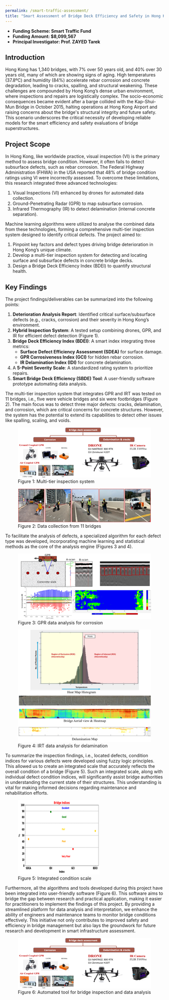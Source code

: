 ```yaml
---
permalink: /smart-traffic-assessment/
title: "Smart Assessment of Bridge Deck Efficiency and Safety in Hong Kong"
---
```


- **Funding Scheme: Smart Traffic Fund** 
- **Funding Amount: $8,099,567** 
- **Principal Investigator: Prof. ZAYED Tarek** 

## Introduction 
Hong Kong has 1,340 bridges, with 7% over 50 years old, and 40% over 30 years old, many of which are showing signs of aging. High temperatures (37.8ºC) and humidity (84%) accelerate rebar corrosion and concrete degradation, leading to cracks, spalling, and structural weakening. These challenges are compounded by Hong Kong’s dense urban environment, where inspections and repairs are logistically complex.  The socio-economic consequences became evident after a barge collided with the Kap-Shui-Mun Bridge in October 2015, halting operations at Hong Kong Airport and raising concerns about the bridge's structural integrity and future safety. This scenario underscores the critical necessity of developing reliable models for the smart efficiency and safety evaluations of bridge superstructures. 

## Project Scope 
In Hong Kong, like worldwide practice, visual inspection (VI) is the primary method to assess bridge condition. However, it often fails to detect subsurface defects, such as rebar corrosion. The Federal Highway Administration (FHWA) in the USA reported that 48% of bridge condition ratings using VI were incorrectly assessed. To overcome these limitations, this research integrated three advanced technologies: 
1. Visual Inspections (VI) enhanced by drones for automated data collection.
2. Ground-Penetrating Radar (GPR) to map subsurface corrosion.
3. Infrared Thermography (IR) to detect delamination (internal concrete separation).

Machine learning algorithms were utilized to analyse the combined data from these technologies, forming a comprehensive multi-tier inspection system designed to identify critical defects. The project aimed to: 
1. Pinpoint key factors and defect types driving bridge deterioration in Hong Kong’s unique climate.
2. Develop a multi-tier inspection system for detecting and locating surface and subsurface defects in concrete bridge decks.
3. Design a Bridge Deck Efficiency Index (BDEI) to quantify structural health. 

## Key Findings 
The project findings/deliverables can be summarized into the following points: 
1. **Deterioration Analysis Report**: Identified critical surface/subsurface defects (e.g., cracks, corrosion) and their severity in Hong Kong’s environment.
2. **Hybrid Inspection System**: A tested setup combining drones, GPR, and IR for efficient defect detection (Figure 1).
3. **Bridge Deck Efficiency Index (BDEI)**: A smart index integrating three metrics:
   - **Surface Defect Efficiency Assessment (SDEA)** for surface damage.
   - **GPR Corrosiveness Index (GCI)** for hidden rebar corrosion.
   - **IR Delamination Index (IDI)** for concrete delamination.
4. A **5-Point Severity Scale**: A standardized rating system to prioritize repairs.
5. **Smart Bridge Deck Efficiency (SBDE) Tool**: A user-friendly software prototype automating data analysis.

The multi-tier inspection system that integrates GPR and IRT was tested on 11 bridges, i.e., five were vehicle bridges and six were footbridges (Figure 2). The main focus was to detect three major defects: cracks, delamination, and corrosion, which are critical concerns for concrete structures. However, the system has the potential to extend its capabilities to detect other issues like spalling, scaling, and voids. 

<figure>
  <img src="../assets/images/multiTierInsp.png" alt="Figure 1: Multi-tier inspection system">
  <figcaption>Figure 1: Multi-tier inspection system</figcaption>
</figure>

<figure>
  <img src="../assets/images/DataCollection.png" alt="Figure 2: Data collection from 11 bridges">
  <figcaption>Figure 2: Data collection from 11 bridges</figcaption>
</figure>

To facilitate the analysis of defects, a specialized algorithm for each defect type was developed, incorporating machine learning and statistical methods as the core of the analysis engine (Figures 3 and 4). 

<figure>
  <img src="../assets/images/GPR.png" alt="Figure 3: GPR data analysis for corrosion">
  <figcaption>Figure 3: GPR data analysis for corrosion</figcaption>
</figure>

<figure>
  <img src="../assets/images/IRT_data.png" alt="Figure 4: IRT data analysis for delamination">
  <figcaption>Figure 4: IRT data analysis for delamination</figcaption>
</figure>

To summarize the inspection findings, i.e., located defects, condition indices for various defects were developed using fuzzy logic principles. This allowed us to create an integrated scale that accurately reflects the overall condition of a bridge (Figure 5). Such an integrated scale, along with individual defect condition indices, will significantly assist bridge authorities in understanding the current state of their structures. This understanding is vital for making informed decisions regarding maintenance and rehabilitation efforts. 


<figure>
  <img src="../assets/images/IntAss.png" alt="Figure 5: Integrated condition scale">
  <figcaption>Figure 5: Integrated condition scale</figcaption>
</figure>

Furthermore, all the algorithms and tools developed during this project have been integrated into user-friendly software (Figure 6). This software aims to bridge the gap between research and practical application, making it easier for practitioners to implement the findings of this project. By providing a streamlined platform for data analysis and interpretation, we enhance the ability of engineers and maintenance teams to monitor bridge conditions effectively. This initiative not only contributes to improved safety and efficiency in bridge management but also lays the groundwork for future research and development in smart infrastructure assessment. 

<figure>
  <img src="../assets/images/multiTierInsp.png" alt="Figure 6: Automated tool for bridge inspection and data analysis">
  <figcaption>Figure 6: Automated tool for bridge inspection and data analysis</figcaption>
</figure>

